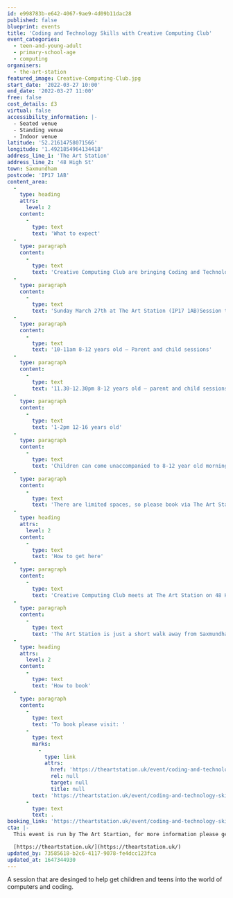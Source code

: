 ```yaml
---
id: e998783b-e642-4067-9ae9-4d09b11dac28
published: false
blueprint: events
title: 'Coding and Technology Skills with Creative Computing Club'
event_categories:
  - teen-and-young-adult
  - primary-school-age
  - computing
organisers:
  - the-art-station
featured_image: Creative-Computing-Club.jpg
start_date: '2022-03-27 10:00'
end_date: '2022-03-27 11:00'
free: false
cost_details: £3
virtual: false
accessibility_information: |-
  - Seated venue 
  - Standing venue
  - Indoor venue
latitude: '52.21614758071566'
longitude: '1.4921854964134418'
address_line_1: 'The Art Station'
address_line_2: '48 High St'
town: Saxmundham
postcode: 'IP17 1AB'
content_area:
  -
    type: heading
    attrs:
      level: 2
    content:
      -
        type: text
        text: 'What to expect'
  -
    type: paragraph
    content:
      -
        type: text
        text: 'Creative Computing Club are bringing Coding and Technology Skills to Saxmundham with taster sessions for children and young people at The Art Station!'
  -
    type: paragraph
    content:
      -
        type: text
        text: 'Sunday March 27th at The Art Station (IP17 1AB)Session times:'
  -
    type: paragraph
    content:
      -
        type: text
        text: '10-11am 8-12 years old – Parent and child sessions'
  -
    type: paragraph
    content:
      -
        type: text
        text: '11.30-12.30pm 8-12 years old – parent and child sessions'
  -
    type: paragraph
    content:
      -
        type: text
        text: '1-2pm 12-16 years old'
  -
    type: paragraph
    content:
      -
        type: text
        text: 'Children can come unaccompanied to 8-12 year old morning sessions with written parent approval.'
  -
    type: paragraph
    content:
      -
        type: text
        text: 'There are limited spaces, so please book via The Art Station’s website as soon as possible. All sessions are £3, but free places are available on request.'
  -
    type: heading
    attrs:
      level: 2
    content:
      -
        type: text
        text: 'How to get here'
  -
    type: paragraph
    content:
      -
        type: text
        text: 'Creative Computing Club meets at The Art Station on 48 High Street in Saxmundham.'
  -
    type: paragraph
    content:
      -
        type: text
        text: 'The Art Station is just a short walk away from Saxmundham train station or, if you''re travelling by car, there is parking at the front of the building.'
  -
    type: heading
    attrs:
      level: 2
    content:
      -
        type: text
        text: 'How to book'
  -
    type: paragraph
    content:
      -
        type: text
        text: 'To book please visit: '
      -
        type: text
        marks:
          -
            type: link
            attrs:
              href: 'https://theartstation.uk/event/coding-and-technology-skills-with-creative-computing-club/'
              rel: null
              target: null
              title: null
        text: 'https://theartstation.uk/event/coding-and-technology-skills-with-creative-computing-club/'
      -
        type: text
        text: .
booking_link: 'https://theartstation.uk/event/coding-and-technology-skills-with-creative-computing-club/'
cta: |-
  This event is run by The Art Startion, for more information please get in touch via:

  [https://theartstation.uk/](https://theartstation.uk/)
updated_by: 73585618-b2c6-4117-9078-fe4dcc123fca
updated_at: 1647344930
---
```

A session that are desinged to help get children and teens into the world of computers and coding.